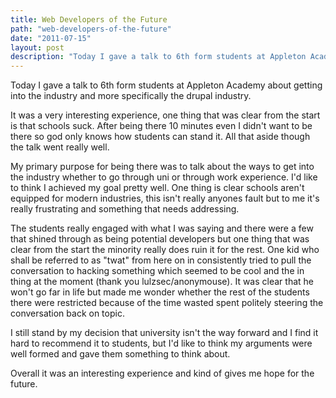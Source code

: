 ```yaml
---
title: Web Developers of the Future
path: "web-developers-of-the-future"
date: "2011-07-15"
layout: post
description: "Today I gave a talk to 6th form students at Appleton Academy about getting into the industry and more specifically the drupal industry."
---
```

Today I gave a talk to 6th form students at Appleton Academy about getting into the industry and more specifically the drupal industry.

It was a very interesting experience, one thing that was clear from the start is that schools suck. After being there 10 minutes even I didn't want to be there so god only knows how students can stand it. All that aside though the talk went really well.

My primary purpose for being there was to talk about the ways to get into the industry whether to go through uni or through work experience. I'd like to think I achieved my goal pretty well. One thing is clear schools aren't equipped for modern industries, this isn't really anyones fault but to me it's really frustrating and something that needs addressing.

The students really engaged with what I was saying and there were a few that shined through as being potential developers but one thing that was clear from the start the minority really does ruin it for the rest. One kid who shall be referred to as "twat" from here on in consistently tried to pull the conversation to hacking something which seemed to be cool and the in thing at the moment (thank you lulzsec/anonymouse). It was clear that he won't go far in life but made me wonder whether the rest of the students there were restricted because of the time wasted spent politely steering the conversation back on topic.

I still stand by my decision that university isn't the way forward and I find it hard to recommend it to students, but I'd like to think my arguments were well formed and gave them something to think about.

Overall it was an interesting experience and kind of gives me hope for the future.

